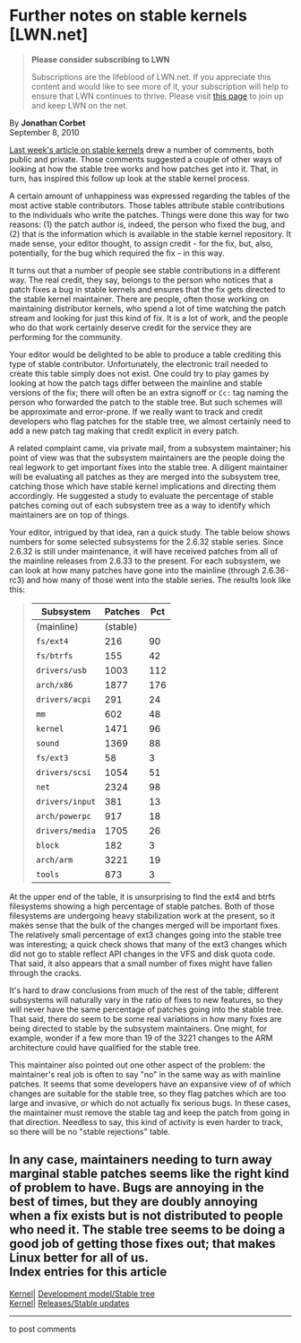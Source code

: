 # Further notes on stable kernels [LWN.net]

> **Please consider subscribing to LWN**
> 
> Subscriptions are the lifeblood of LWN.net. If you appreciate this content and would like to see more of it, your subscription will help to ensure that LWN continues to thrive. Please visit [this page](/Promo/nst-nag1/subscribe) to join up and keep LWN on the net. 

By **Jonathan Corbet**  
September 8, 2010 

[Last week's article on stable kernels](http://lwn.net/Articles/402512/) drew a number of comments, both public and private. Those comments suggested a couple of other ways of looking at how the stable tree works and how patches get into it. That, in turn, has inspired this follow up look at the stable kernel process. 

A certain amount of unhappiness was expressed regarding the tables of the most active stable contributors. Those tables attribute stable contributions to the individuals who write the patches. Things were done this way for two reasons: (1) the patch author is, indeed, the person who fixed the bug, and (2) that is the information which is available in the stable kernel repository. It made sense, your editor thought, to assign credit - for the fix, but, also, potentially, for the bug which required the fix - in this way. 

It turns out that a number of people see stable contributions in a different way. The real credit, they say, belongs to the person who notices that a patch fixes a bug in stable kernels and ensures that the fix gets directed to the stable kernel maintainer. There are people, often those working on maintaining distributor kernels, who spend a lot of time watching the patch stream and looking for just this kind of fix. It is a lot of work, and the people who do that work certainly deserve credit for the service they are performing for the community. 

Your editor would be delighted to be able to produce a table crediting this type of stable contributor. Unfortunately, the electronic trail needed to create this table simply does not exist. One could try to play games by looking at how the patch tags differ between the mainline and stable versions of the fix; there will often be an extra signoff or `Cc:` tag naming the person who forwarded the patch to the stable tree. But such schemes will be approximate and error-prone. If we really want to track and credit developers who flag patches for the stable tree, we almost certainly need to add a new patch tag making that credit explicit in every patch. 

A related complaint came, via private mail, from a subsystem maintainer; his point of view was that the subsystem maintainers are the people doing the real legwork to get important fixes into the stable tree. A diligent maintainer will be evaluating all patches as they are merged into the subsystem tree, catching those which have stable kernel implications and directing them accordingly. He suggested a study to evaluate the percentage of stable patches coming out of each subsystem tree as a way to identify which maintainers are on top of things. 

Your editor, intrigued by that idea, ran a quick study. The table below shows numbers for some selected subsystems for the 2.6.32 stable series. Since 2.6.32 is still under maintenance, it will have received patches from all of the mainline releases from 2.6.33 to the present. For each subsystem, we can look at how many patches have gone into the mainline (through 2.6.36-rc3) and how many of those went into the stable series. The results look like this: 

> Subsystem | Patches | Pct  
> ---|---|---  
> (mainline)| (stable)  
> `fs/ext4` | 216 | 90 | 42%  
> `fs/btrfs` | 155 | 42 | 27%  
> `drivers/usb` | 1003 | 112 | 11%  
> `arch/x86` | 1877 | 176 | 9%  
> `drivers/acpi` | 291 | 24 | 8%  
> `mm` | 602 | 48 | 8%  
> `kernel` | 1471 | 96 | 7%  
> `sound` | 1369 | 88 | 6%  
> `fs/ext3` | 58 | 3 | 5%  
> `drivers/scsi` | 1054 | 51 | 5%  
> `net` | 2324 | 98 | 4%  
> `drivers/input` | 381 | 13 | 3%  
> `arch/powerpc` | 917 | 18 | 2%  
> `drivers/media` | 1705 | 26 | 2%  
> `block` | 182 | 3 | 2%  
> `arch/arm` | 3221 | 19 | <1%  
> `tools` | 873 | 3 | <1%  
  
At the upper end of the table, it is unsurprising to find the ext4 and btrfs filesystems showing a high percentage of stable patches. Both of those filesystems are undergoing heavy stabilization work at the present, so it makes sense that the bulk of the changes merged will be important fixes. The relatively small percentage of ext3 changes going into the stable tree was interesting; a quick check shows that many of the ext3 changes which did not go to stable reflect API changes in the VFS and disk quota code. That said, it also appears that a small number of fixes might have fallen through the cracks. 

It's hard to draw conclusions from much of the rest of the table; different subsystems will naturally vary in the ratio of fixes to new features, so they will never have the same percentage of patches going into the stable tree. That said, there do seem to be some real variations in how many fixes are being directed to stable by the subsystem maintainers. One might, for example, wonder if a few more than 19 of the 3221 changes to the ARM architecture could have qualified for the stable tree. 

This maintainer also pointed out one other aspect of the problem: the maintainer's real job is often to say "no" in the same way as with mainline patches. It seems that some developers have an expansive view of of which changes are suitable for the stable tree, so they flag patches which are too large and invasive, or which do not actually fix serious bugs. In these cases, the maintainer must remove the stable tag and keep the patch from going in that direction. Needless to say, this kind of activity is even harder to track, so there will be no "stable rejections" table. 

In any case, maintainers needing to turn away marginal stable patches seems like the right kind of problem to have. Bugs are annoying in the best of times, but they are doubly annoying when a fix exists but is not distributed to people who need it. The stable tree seems to be doing a good job of getting those fixes out; that makes Linux better for all of us.  
Index entries for this article  
---  
[Kernel](/Kernel/Index)| [Development model/Stable tree](/Kernel/Index#Development_model-Stable_tree)  
[Kernel](/Kernel/Index)| [Releases/Stable updates](/Kernel/Index#Releases-Stable_updates)  
  


* * *

to post comments 
